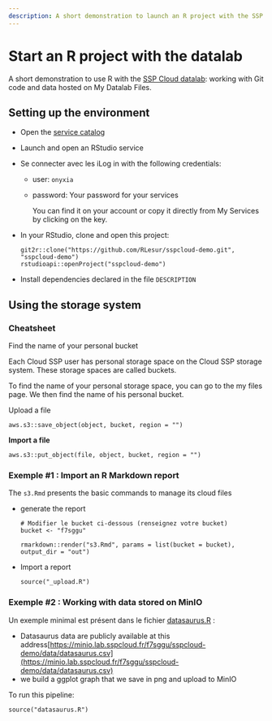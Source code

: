 ```yaml
---
description: A short demonstration to launch an R project with the SSP Cloud datalab
---
```


# Start an R project with the datalab

A short demonstration to use R with the [SSP Cloud datalab](https://onyxia.euw1.prod.sgcip.io/home): working with Git code and data hosted on My Datalab Files.

## Setting up the environment&#x20;

* Open the [service catalog](https://onyxia.euw1.prod.sgcip.io/catalog)&#x20;
* Launch and open an RStudio service
* Se connecter avec les iLog in with the following credentials:
  * user: `onyxia`
  *   password: Your password for your services

      You can find it on your account or copy it directly from My Services by clicking on the key.
*   In your RStudio, clone and open this project:

    ```
    git2r::clone("https://github.com/RLesur/sspcloud-demo.git", "sspcloud-demo")
    rstudioapi::openProject("sspcloud-demo")
    ```
* Install dependencies declared in the file `DESCRIPTION`

## Using the storage system&#x20;

### Cheatsheet&#x20;

Find the name of your personal bucket

Each Cloud SSP user has personal storage space on the Cloud SSP storage system. These storage spaces are called buckets.

To find the name of your personal storage space, you can go to the my files page. We then find the name of his personal bucket.

Upload a file&#x20;

```
aws.s3::save_object(object, bucket, region = "")
```

**Import a  file**

```
aws.s3::put_object(file, object, bucket, region = "")
```

### Exemple #1 : Import an R Markdown report

The `s3.Rmd` presents the basic commands to manage its cloud files

*   generate the report

    ```
    # Modifier le bucket ci-dessous (renseignez votre bucket)
    bucket <- "f7sggu"

    rmarkdown::render("s3.Rmd", params = list(bucket = bucket), output_dir = "out")
    ```
*   Import a report

    ```
    source("_upload.R")
    ```

### Exemple #2 : Working with data stored on MinIO&#x20;

Un exemple minimal est présent dans le fichier [datasaurus.R](https://github.com/RLesur/sspcloud-demo/blob/main/datasaurus.R) :

* Datasaurus data are publicly available at this address[https://minio.lab.sspcloud.fr/f7sggu/sspcloud-demo/data/datasaurus.csv](https://minio.lab.sspcloud.fr/f7sggu/sspcloud-demo/data/datasaurus.csv)
* we build a ggplot graph that we save in png and upload to MinIO

To run this pipeline:

```
source("datasaurus.R")
```
